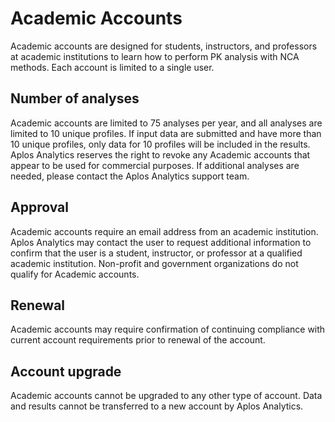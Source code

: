 # Academic Accounts
Academic accounts are designed for students, instructors, and professors at academic institutions to learn how to perform PK analysis with NCA methods. Each account is limited to a single user.

## Number of analyses
Academic accounts are limited to 75 analyses per year, and all analyses are limited to 10 unique profiles. If input data are submitted and have more than 10 unique profiles, only data for 10 profiles will be included in the results. Aplos Analytics reserves the right to revoke any Academic accounts that appear to be used for commercial purposes. If additional analyses are needed, please contact the Aplos Analytics support team.

## Approval
Academic accounts require an email address from an academic institution. Aplos Analytics may contact the user to request additional information to confirm that the user is a student, instructor, or professor at a qualified academic institution. Non-profit and government organizations do not qualify for Academic accounts. 

## Renewal
Academic accounts may require confirmation of continuing compliance with current account requirements prior to renewal of the account.

## Account upgrade
Academic accounts cannot be upgraded to any other type of account. Data and results cannot be transferred to a new account by Aplos Analytics.
